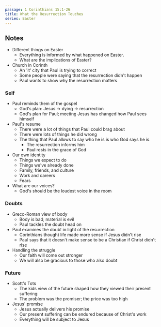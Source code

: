 ```yaml
---
passage: 1 Corinthians 15:1-26
title: What the Resurrection Touches
series: Easter
---
```

## Notes
- Different things on Easter
    - Everything is informed by what happened on Easter.
    - What are the implications of Easter? 
- Church in Corinth
    - An 'it' city that Paul is trying to correct
    - Some people were saying that the resurrection didn't happen
    - Paul wants to show why the resurrection matters
### Self
- Paul reminds them of the gospel 
    - God's plan: Jesus → dying → resurrection
    - God's plan for Paul; meeting Jesus has changed how Paul sees himself
- Paul's resume
    - There were a lot of things that Paul could brag about
    - There were lots of things he did wrong
    - The thing that Paul allows to say who he is is who God says he is 
        - The resurrection informs him
        - Paul rests in the grace of God
- Our own identity
    - Things we expect to do
    - Things we've already done
    - Family, friends, and culture
    - Work and careers
    - Fears
- What are our voices? 
    - God's should be the loudest voice in the room
### Doubts
- Greco-Roman view of body
    - Body is bad; material is evil
    - Paul tackles the doubt head on 
- Paul examines the doubt in light of the resurrection 
    - Corinthians thought life made more sense if Jesus didn't rise
    - Paul says that it doesn't make sense to be a Christian if Christ didn't rise 
- Handling the struggle
    - Our faith will come out stronger
    - We will also be gracious to those who also doubt
### Future
- Scott's Tots
    - The kids view of the future shaped how they viewed their present suffering
    - The problem was the promiser; the price was too high
- Jesus' promise
    - Jesus actually delivers his promise
    - Our present suffering can be endured because of Christ's work
    - Everything will be subject to Jesus